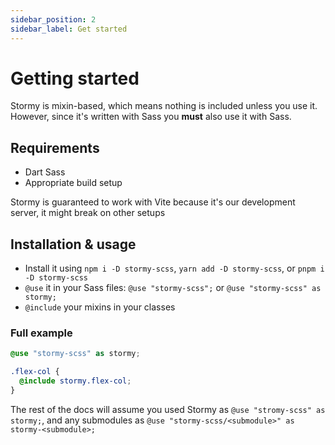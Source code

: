 ```yaml
---
sidebar_position: 2
sidebar_label: Get started
---
```


# Getting started

Stormy is mixin-based, which means nothing is included unless you use it. However, since it's written with Sass you **must** also use it with Sass.

## Requirements

- Dart Sass
- Appropriate build setup 

Stormy is guaranteed to work with Vite because it's our development server, it might break on other setups

## Installation & usage

- Install it using `npm i -D stormy-scss`, `yarn add -D stormy-scss`, or `pnpm i -D stormy-scss`
- `@use` it in your Sass files: `@use "stormy-scss";` or `@use "stormy-scss" as stormy;`
- `@include` your mixins in your classes

### Full example

```scss
@use "stormy-scss" as stormy;

.flex-col {
  @include stormy.flex-col;
}
```

The rest of the docs will assume you used Stormy as `@use "stromy-scss" as stormy;`, and any submodules as `@use "stormy-scss/<submodule>" as stormy-<submodule>;`
